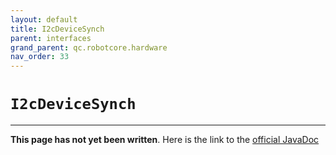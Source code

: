 ```yaml
---
layout: default
title: I2cDeviceSynch
parent: interfaces
grand_parent: qc.robotcore.hardware
nav_order: 33
---
```

# `I2cDeviceSynch`
---
**This page has not yet been written**. Here is the link to the [official JavaDoc](https://ftctechnh.github.io/ftc_app/doc/javadoc/com/qualcomm/robotcore/hardware/I2cDeviceSynch.html)
        